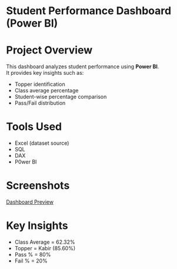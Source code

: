 #  Student Performance Dashboard (Power BI)

# Project Overview
This dashboard analyzes student performance using **Power BI**.  
It provides key insights such as:
-  Topper identification  
-  Class average percentage  
-  Student-wise percentage comparison  
-  Pass/Fail distribution  

# Tools Used   
- Excel (dataset source)
- SQL
- DAX
- P0wer BI

# Screenshots  
[Dashboard Preview](https://github.com/user-attachments/assets/c9e1fd26-f414-42f4-9a47-07076c6320c4)


# Key Insights
- Class Average = 62.32%  
- Topper = Kabir (85.60%)  
- Pass % = 80%  
- Fail % = 20%  


